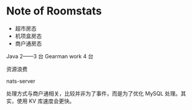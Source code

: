 # Note of Roomstats

- 超市房态
- 机项盒房态
- 商户通房态

Java 2——3 台
Gearman work 4 台

资源浪费

nats-server

处理方式与商户通相关，比较并非为了事件，而是为了优化 MySQL 处理。其实，使用 KV 库速度会更快。
